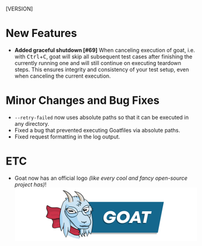 [VERSION]

# New Features

- **Added graceful shutdown [#69]**
  When canceling execution of goat, i.e. with <kbd>Ctrl</kbd>+<kbd>C</kbd>, goat will skip all
  subsequent test cases after finishing the currently running one and will still continue on executing teardown steps.
  This ensures integrity and consistency of your test setup, even when canceling the current execution.

# Minor Changes and Bug Fixes

- `--retry-failed` now uses absolute paths so that it can be executed in any directory.
- Fixed a bug that prevented executing Goatfiles via absolute paths.
- Fixed request formatting in the log output.

# ETC

- Goat now has an official logo *(like every cool and fancy open-source project has)*!
  ![](https://raw.githubusercontent.com/studio-b12/goat/refs/heads/main/.github/media/banner.png)